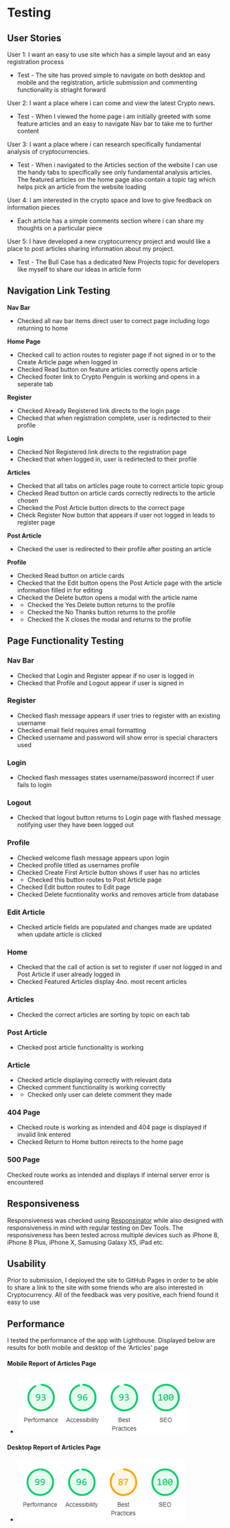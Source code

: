 # Testing

## User Stories

User 1: I want an easy to use site which has a simple layout and an easy registration process
- Test - The site has proved simple to navigate on both desktop and mobile and the registration, article submission and commenting functionality is striaght forward

User 2: I want a place where i can come and view the latest Crypto news.
- Test - When I viewed the home page i am initially greeted with some feature articles and an easy to navigate Nav bar to take me to further content

User 3: I want a place where i can research specifically fundamental analysis of cryptocurrencies.
- Test - When i navigated to the Articles section of the website I can use the handy tabs to specifically see only fundamental analysis articles. The featured articles on the home page also contain a topic tag which helps pick an article from the website loading

User 4: I am interested in the crypto space and love to give feedback on information pieces
- Each article has a simple comments section where i can share my thoughts on a particular piece

User 5: I have developed a new cryptocurrency project and would like a place to post articles sharing information about my project.
- Test - The Bull Case has a dedicated New Projects topic for developers like myself to share our ideas in article form

## Navigation Link Testing
**Nav Bar**
- Checked all nav bar items direct user to correct page including logo returning to home

**Home Page**
- Checked call to action routes to register page if not signed in or to the Create Article page when logged in
- Checked Read button on feature articles correctly opens article
- Checked footer link to Crypto Penguin is working and opens in a seperate tab

**Register**
- Checked Already Registered link directs to the login page
- Checked that when registration complete, user is redirtected to their profile 

**Login**
- Checked Not Registered link directs to the registration page
- Checked that when logged in, user is redirtected to their profile 

**Articles**
- Checked that all tabs on articles page route to correct article topic group
- Checked Read button on article cards correctly redirects to the article chosen
- Checked the Post Article button directs to the correct page
- Check Register Now button that appears if user not logged in leads to register page

**Post Article**
- Checked the user is redirected to their profile after posting an article

**Profile**
- Checked Read button on article cards
- Checked that the Edit button opens the Post Article page with the article information filled in for editing
- Checked the Delete button opens a modal with the article name 
- - Checked the Yes Delete button returns to the profile
- - Checked the No Thanks button returns to the profile
- - Checked the X closes the modal and returns to the profile

## Page Functionality Testing
### Nav Bar
- Checked that Login and Register appear if no user is logged in
- Checked that Profile and Logout appear if user is signed in

### Register
- Checked flash message appears if user tries to register with an existing username
- Checked email field requires email formatting
- Checked username and password will show error is special characters used

### Login
- Checked flash messages states username/password incorrect if user fails to login

### Logout
- Checked that logout button returns to Login page with flashed message notifying user they have been logged out

### Profile
- Checked welcome flash message appears upon login
- Checked profile titled as usernames profile
- Checked Create First Article button shows if user has no articles
- - Checked this button routes to Post Article page
- Checked Edit button routes to Edit page
- Checked Delete fucntionality works and removes article from database

### Edit Article
- Checked article fields are populated and changes made are updated when update article is clicked

### Home
- Checked that the call of action is set to register if user not logged in and Post Article if user already logged in
- Checked Featured Articles display 4no. most recent articles

### Articles
- Checked the correct articles are sorting by topic on each tab

### Post Article
- Checked post article functionality is working

### Article
- Checked article displaying correctly with relevant data
- Checked comment functionality is working correctly
- - Checked only user can delete comment they made

### 404 Page
- Checked route is working as intended and 404 page is displayed if invalid link entered
- Checked Return to Home button reirects to the home page

### 500 Page
Checked route works as intended and displays if internal server error is encountered

## Responsiveness
Responsiveness was checked using [Responsinator](https://www.responsinator.com/) while also designed with responsiveness in mind with regular testing on Dev Tools. The responsiveness has been tested across multiple devices such as iPhone 8, iPhone 8 Plus, iPhone X, Samusing Galaxy X5, iPad etc.

## Usability 
Prior to submission, I deployed the site to GitHub Pages in order to be able to share a link to the site with some friends who are also interested in Cryptocurrency. All of the feedback was very positive, each friend found it easy to use

## Performance
I tested the performance of the app with Lighthouse. Displayed below are results for both mobile and desktop of the 'Articles' page
#### Mobile Report of Articles Page
- ![Mobile](../img/lighthouse-mobile-articles.png)

#### Desktop Report of Articles Page
- ![Mobile](../img/lighthouse-desktop-articles.png)





